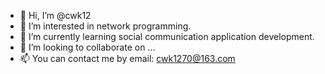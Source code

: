 - 👋 Hi, I’m @cwk12
- 👀 I’m interested in network programming.
- 🌱 I’m currently learning social communication application development.
- 💞️ I’m looking to collaborate on ...
- 📫 You can contact me by email: cwk1270@163.com

<!---
cwk12/cwk12 is a ✨ special ✨ repository because its `README.md` (this file) appears on your GitHub profile.
You can click the Preview link to take a look at your changes.
--->
